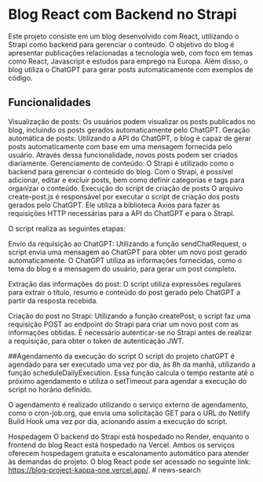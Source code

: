 
# Blog React com Backend no Strapi
Este projeto consiste em um blog desenvolvido com React, utilizando o Strapi como backend para gerenciar o conteúdo. O objetivo do blog é apresentar publicações relacionadas a tecnologia web, com foco em temas como React, Javascript e estudos para emprego na Europa. Além disso, o blog utiliza o ChatGPT para gerar posts automaticamente com exemplos de código.

## Funcionalidades
Visualização de posts: Os usuários podem visualizar os posts publicados no blog, incluindo os posts gerados automaticamente pelo ChatGPT.
Geração automática de posts: Utilizando a API do ChatGPT, o blog é capaz de gerar posts automaticamente com base em uma mensagem fornecida pelo usuário. Através dessa funcionalidade, novos posts podem ser criados diariamente.
Gerenciamento de conteúdo: O Strapi é utilizado como o backend para gerenciar o conteúdo do blog. Com o Strapi, é possível adicionar, editar e excluir posts, bem como definir categorias e tags para organizar o conteúdo.
Execução do script de criação de posts
O arquivo create-post.js é responsável por executar o script de criação dos posts gerados pelo ChatGPT. Ele utiliza a biblioteca Axios para fazer as requisições HTTP necessárias para a API do ChatGPT e para o Strapi.

O script realiza as seguintes etapas:

Envio da requisição ao ChatGPT: Utilizando a função sendChatRequest, o script envia uma mensagem ao ChatGPT para obter um novo post gerado automaticamente. O ChatGPT utiliza as informações fornecidas, como o tema do blog e a mensagem do usuário, para gerar um post completo.

Extração das informações do post: O script utiliza expressões regulares para extrair o título, resumo e conteúdo do post gerado pelo ChatGPT a partir da resposta recebida.

Criação do post no Strapi: Utilizando a função createPost, o script faz uma requisição POST ao endpoint do Strapi para criar um novo post com as informações obtidas. É necessário autenticar-se no Strapi antes de realizar a requisição, para obter o token de autenticação JWT.

##Agendamento da execução do script
O script do projeto chatGPT é agendado para ser executado uma vez por dia, às 8h da manhã, utilizando a função scheduleDailyExecution. Essa função calcula o tempo restante até o próximo agendamento e utiliza o setTimeout para agendar a execução do script no horário definido.

O agendamento é realizado utilizando o serviço externo de agendamento, como o cron-job.org, que envia uma solicitação GET para o URL do Netlify Build Hook uma vez por dia, acionando assim a execução do script.

Hospedagem
O backend do Strapi está hospedado no Render, enquanto o frontend do blog React está hospedado na Vercel. Ambos os serviços oferecem hospedagem gratuita e escalonamento automático para atender às demandas do projeto. O blog React pode ser acessado no seguinte link: https://blog-project-kappa-one.vercel.app/.
#   n e w s - s e a r c h  
 